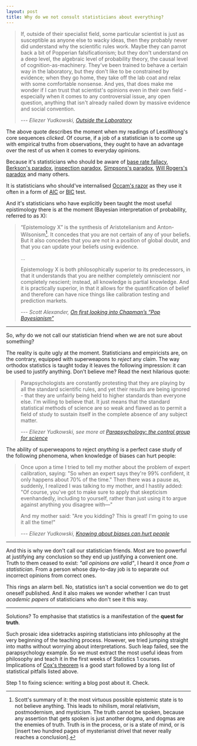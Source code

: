 ```yaml
---
layout: post
title: Why do we not consult statisticians about everything?
---
```


> If, outside of their specialist field, some particular scientist is
> just as susceptible as anyone else to wacky ideas, then they probably
> never did understand why the scientific rules work.  Maybe they can
> parrot back a bit of Popperian falsificationism; but they don't
> understand on a deep level, the algebraic level of probability theory,
> the causal level of cognition-as-machinery. They've been trained to
> behave a certain way in the laboratory, but they don't like to be
> constrained by evidence; when they go home, they take off the lab coat
> and relax with some comfortable nonsense.  And yes, that does make me
> wonder if I can trust that scientist's opinions even in their own
> field - especially when it comes to any controversial issue, any open
> question, anything that isn't already nailed down by massive evidence
> and social convention.
>
> --- <cite>Eliezer Yudkowski, [Outside the Laboratory][out]</cite>

The above quote describes the moment when my readings of LessWrong's core
sequences *clicked*. Of course, if a job of a statistician is to come up with
empirical truths from observations, they ought to have an advantage over the
rest of us when it comes to everyday opinions.

Because it's statisticians who should be aware of [base rate fallacy][base],
[Berkson's paradox][berk], [inspection paradox][inspection], [Simpsons's
paradox][simpson], [Will Rogers's paradox][rogers] and many others.

It is statisticians who should've internalised [Occam's razor][razor] as they
use it often in a form of [AIC][AIC] or [BIC][BIC] test.

And it's statisticians who have explicitly been taught the most useful
epistimology there is at the moment (Bayesian interpretation of probability,
referred to as X):

> “Epistemology X” is the synthesis of Aristotelianism and Anton-Wilsonism[^1].
> It concedes that you are not certain of any of your beliefs. But it also
> concedes that you are not in a position of global doubt, and that you can
> update your beliefs using evidence.
>
> ...
>
> Epistemology X is both philosophically superior to its predecessors, in that
> it understands that you are neither completely omniscient nor completely
> nescient; instead, all knowledge is partial knowledge. And it is practically
> superior, in that it allows for the quantification of belief and therefore
> can have nice things like calibration testing and prediction markets.
>
> --- <cite>Scott Alexander, [On first looking into Chapman’s “Pop
> Bayesianism”][pop]</cite>

----

So, *why* do we not call our statistician friend when we are not sure about
something?

The reality is quite ugly at the moment. Statisticians and empiricists are, on
the contrary, equipped with superweapons to *reject* any claim. The way
orthodox statistics is taught today it leaves the following impression: it can
be used to justify anything. Don't believe me? Read the next hilarious quote:

> Parapsychologists are constantly protesting that they are playing by all the
> standard scientific rules, and yet their results are being ignored - that
> they are unfairly being held to higher standards than everyone else. I'm
> willing to believe that. It just means that the standard statistical methods
> of science are so weak and flawed as to permit a field of study to sustain
> itself in the complete absence of any subject matter.
>
> --- <cite>Eliezer Yudkowski, see more at [Parapsychology: the control group for science][para]</cite>

The ability of superweapons to reject *anything* is a perfect case study of the
following phenomena, when knowledge of biases can hurt people:

> Once upon a time I tried to tell my mother about the problem of expert
> calibration, saying:  "So when an expert says they're 99% confident, it only
> happens about 70% of the time."  Then there was a pause as, suddenly, I
> realized I was talking to my mother, and I hastily added:  "Of course, you've
> got to make sure to apply that skepticism evenhandedly, including to
> yourself, rather than just using it to argue against anything you disagree
> with—"
>
> And my mother said:  "Are you kidding?  This is great!  I'm going to use it all the time!"
>
> --- <cite>Eliezer Yudkowski, [Knowing about biases can hurt people][hurt]</cite>

--------

And this is why we don't call our statistician friends. Most are too powerful
at justifying any conclusion so they end up justifying a convenient one. Truth
to them ceased to exist: *"all opinions are valid"*, I heard it once *from a
statistician*. From a person whose day-to-day job is to separate out incorrect
opinions from correct ones.

This rings an alarm bell. No, statistics isn't a social convention we do to get
oneself published. And it also makes we wonder whether I can trust *academic
papers* of statisticians who don't see it this way.

---------

Solutions? To emphasise that statistics is a manifestation of the **quest for
truth**.

Such prosaic idea sidetracks aspiring statisticians into philosophy at the very
beginning of the teaching process. However, we tried jumping straight into
maths without worrying about interpretations. Such leap failed, see the
parapsychology example. So we must extract the most useful ideas from
philosophy and teach it in the first weeks of Statistics 1 courses.
Implications of [Cox's theorem][Cox] is a good start followed by a long list
of statistical pitfalls listed above.

Step 1 to fixing science: writing a blog post about it. Check.

[^1]: Scott's summary of it: the most virtuous possible epistemic state is to
      not believe anything. This leads to nihilism, moral relativism,
      postmodernism, and mysticism.  The truth cannot be spoken, because any
      assertion that gets spoken is just another dogma, and dogmas are the
      enemies of truth. Truth is in the process, or is a state of mind, or is
      [insert two hundred pages of mysterianist drivel that never really
      reaches a conclusion].

[out]: http://lesswrong.com/lw/gv/outside_the_laboratory/
[base]: https://en.wikipedia.org/wiki/Base_rate_fallacy
[berk]: https://en.wikipedia.org/wiki/Berkson%27s_paradox
[inspection]: https://en.wikipedia.org/wiki/Renewal_theory#The_inspection_paradox
[simpson]: https://en.wikipedia.org/wiki/Simpson%27s_paradox
[rogers]: https://en.wikipedia.org/wiki/Will_Rogers_phenomenon
[razor]: https://en.wikipedia.org/wiki/Occam%27s_razor
[pop]: http://slatestarcodex.com/2013/08/06/on-first-looking-into-chapmans-pop-bayesianism/
[AIC]: https://en.wikipedia.org/wiki/Akaike_information_criterion
[BIC]: https://en.wikipedia.org/wiki/Bayesian_information_criterion
[para]: http://lesswrong.com/lw/1ib/parapsychology_the_control_group_for_science/
[hurt]: http://lesswrong.com/lw/he/knowing_about_biases_can_hurt_people/
[Cox]: https://en.wikipedia.org/wiki/Cox%27s_theorem
